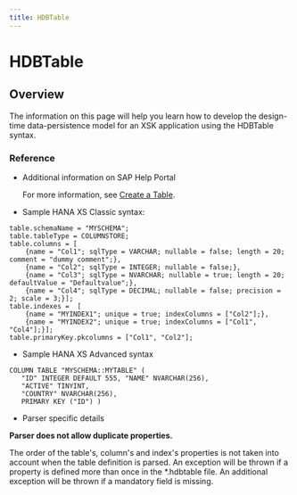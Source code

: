 ```yaml
---
title: HDBTable
---
```


HDBTable
===

## Overview

The information on this page will help you learn how to develop the design-time data-persistence model for an XSK application using the HDBTable syntax.

### Reference

* Additional information on SAP Help Portal

  For more information, see [Create a Table](https://help.sap.com/viewer/cc2b23beaa3344aebffa2f6e717df049/2.0.03/en-US/89cbf999e6004be3a5324b8f9ef0c53f.html).

* Sample HANA XS Classic syntax:

```
table.schemaName = "MYSCHEMA";
table.tableType = COLUMNSTORE;
table.columns = [
	{name = "Col1"; sqlType = VARCHAR; nullable = false; length = 20; comment = "dummy comment";},
	{name = "Col2"; sqlType = INTEGER; nullable = false;},
	{name = "Col3"; sqlType = NVARCHAR; nullable = true; length = 20; defaultValue = "Defaultvalue";},
	{name = "Col4"; sqlType = DECIMAL; nullable = false; precision = 2; scale = 3;}];
table.indexes =  [
	{name = "MYINDEX1"; unique = true; indexColumns = ["Col2"];},
	{name = "MYINDEX2"; unique = true; indexColumns = ["Col1", "Col4"];}];
table.primaryKey.pkcolumns = ["Col1", "Col2"];
```
* Sample HANA XS Advanced syntax
```
COLUMN TABLE "MYSCHEMA::MYTABLE" ( 
   "ID" INTEGER DEFAULT 555, "NAME" NVARCHAR(256),
   "ACTIVE" TINYINT,
   "COUNTRY" NVARCHAR(256),
   PRIMARY KEY ("ID") )
```

* Parser specific details

**Parser does not allow duplicate properties.**

The order of the table's, column's and index's properties is not taken into account when the table definition is parsed. 
An exception will be thrown if a property is defined more than once in the *.hdbtable file. An additional exception will be thrown if a mandatory field is missing.
